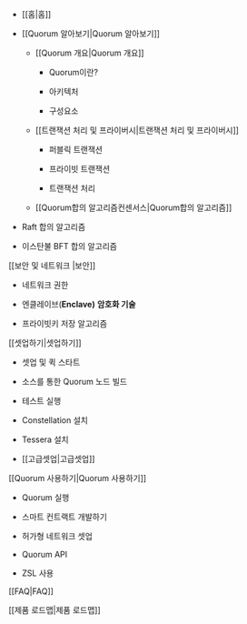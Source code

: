 -   \[\[<span lang="zh-CN">홈</span>|<span lang="zh-CN">홈</span>\]\]

-   \[\[Quorum <span lang="zh-CN">알아보기</span>|Quorum <span lang="zh-CN">알아보기</span>\]\]

    -   \[\[Quorum <span lang="zh-CN">개요</span>|Quorum <span lang="zh-CN">개요</span>\]\]

        -   Quorum<span lang="zh-CN">이란</span>?

        -   <span lang="zh-CN">아키텍처</span>

        -   <span lang="zh-CN">구성요소</span>

    -   \[\[<span lang="zh-CN">트랜잭션 처리 및 프라이버시</span>|<span lang="zh-CN">트랜잭션 처리 및 프라이버시</span>\]\]

        -   <span lang="zh-CN">퍼블릭 트랜잭션</span>

        -   <span lang="zh-CN">프라이빗 트랜잭션</span>

        -   <span lang="zh-CN">트랜잭션 처리</span>

    -   \[\[Quorum<span lang="zh-CN">합의 알고리즘컨센서스</span>|Quorum<span lang="zh-CN">합의 알고리즘</span>\]\]

<!-- -->

-   Raft <span lang="zh-CN">합의 알고리즘</span>

<!-- -->

-   <span lang="zh-CN">이스탄불 </span>BFT <span lang="zh-CN">합의 알고리즘</span>

\[\[<span lang="zh-CN">보안 및 네트워크 </span>|<span lang="zh-CN">보안</span>\]\]

-   <span id="_heading=h.gjdgxs"></span> <span lang="zh-CN">네트워크 권한</span>

-   <span lang="zh-CN">엔클레이브</span>(**Enclave)** <span lang="zh-CN">**암호화 기술**</span>

<!-- -->

-   <span lang="zh-CN">프라이빗키 저장 알고리즘 </span>

\[\[<span lang="zh-CN">셋업하기</span>|<span lang="zh-CN">셋업하기</span>\]\]

-   <span lang="zh-CN">셋업 및 퀵 스타트 </span>

-   <span lang="zh-CN">소스를 통한 </span>Quorum <span lang="zh-CN">노드 빌드</span>

-   <span lang="zh-CN">테스트 실행</span>

<!-- -->

-   Constellation <span lang="zh-CN">설치</span>

<!-- -->

-   Tessera <span lang="zh-CN">설치</span>

-   \[\[<span lang="zh-CN">고급셋업</span>|<span lang="zh-CN">고급셋업</span>\]\]

\[\[Quorum <span lang="zh-CN">사용하기</span>|Quorum <span lang="zh-CN">사용하기</span>\]\]

-   Quorum <span lang="zh-CN">실행</span>

<!-- -->

-   <span lang="zh-CN">스마트 컨트랙트 개발하기</span>

-   <span lang="zh-CN">허가형 네트워크 셋업</span>

-   Quorum API

-   ZSL <span lang="zh-CN">사용</span>

\[\[FAQ|FAQ\]\]

\[\[<span lang="zh-CN">제품 로드맵</span>|<span lang="zh-CN">제품 로드맵</span>\]\]
